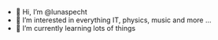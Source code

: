 - 👋 Hi, I’m @lunaspecht
- 👀 I’m interested in everything IT, physics, music and more ...
- 🌱 I’m currently learning lots of things

